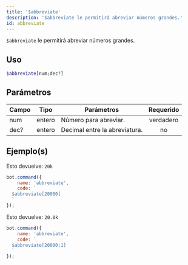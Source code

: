 ```yaml
---
title: '$abbreviate'
description: '$abbreviate le permitirá abreviar números grandes.'
id: abbreviate
---
```


`$abbreviate` le permitirá abreviar números grandes.

## Uso

```php
$abbreviate[num;dec?]
```

## Parámetros

| Campo | Tipo   | Parámetros                    | Requerido |
| ----- | ------ | ----------------------------- |:---------:|
| num   | entero | Número para abreviar.         | verdadero |
| dec?  | entero | Decimal entre la abreviatura. |    no     |

## Ejemplo(s)

Esto devuelve: `20k`

```javascript
bot.command({
    name: 'abbreviate',
    code: `
  $abbreviate[20000]
  `
});
```

Esto devuelve: `20.0k`

```javascript
bot.command({
    name: 'abbreviate',
    code: `
  $abbreviate[20000;1]
  `
});
```
